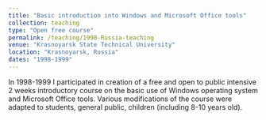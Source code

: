 ```yaml
---
title: "Basic introduction into Windows and Microsoft Office tools"
collection: teaching
type: "Open free course"
permalink: /teaching/1998-Russia-teaching
venue: "Krasnoyarsk State Technical University"
location: "Krasnoyarsk, Russia"
dates: "1998-1999"
---
```


In 1998-1999 I participated in creation of a free and open to public intensive 2 weeks introductory course on the basic use of Windows operating
system and Microsoft Office tools. Various modifications of the course were adapted to students, general public, children (including 8-10 years old).
